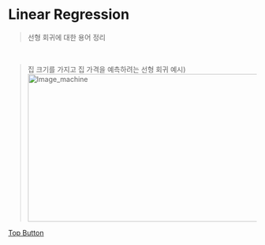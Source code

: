 
Linear Regression
=============
> 선형 회귀에 대한 용어 정리  
<br>
  
> 집 크기를 가지고 집 가격을 예측하려는 선형 회귀 예시)
<img src="https://user-images.githubusercontent.com/66001539/120929053-6909d680-c722-11eb-9bff-35a94bf52153.png" width="600px" height="300px" title="px(픽셀) 크기 설정" alt="Image_machine"></img><br/>  
  
[Top Button](#)
